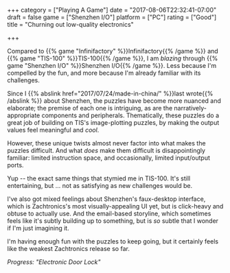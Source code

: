 +++
category = ["Playing A Game"]
date = "2017-08-06T22:32:41-07:00"
draft = false
game = ["Shenzhen I/O"]
platform = ["PC"]
rating = ["Good"]
title = "Churning out low-quality electronics"

+++

Compared to {{% game "Infinifactory" %}}Infinifactory{{% /game %}} and {{% game "TIS-100" %}}TIS-100{{% /game %}}, I am <i>blazing</i> through {{% game "Shenzhen I/O" %}}Shenzhen I/O{{% /game %}}.  Less because I'm compelled by the fun, and more because I'm already familiar with its challenges.

Since I {{% abslink href="2017/07/24/made-in-china/" %}}last wrote{{% /abslink %}} about Shenzhen, the puzzles have become more nuanced and elaborate; the premise of each one is intriguing, as are the narratively-appropriate components and peripherals.  Thematically, these puzzles do a great job of building on TIS's image-plotting puzzles, by making the output values feel meaningful and <i>cool</i>.

However, these unique twists almost never factor into what makes the puzzles difficult.  And what <i>does</i> make them difficult is disappointingly familiar: limited instruction space, and occasionally, limited input/output ports.

Yup -- the exact same things that stymied me in TIS-100.  It's still entertaining, but ... not as satisfying as new challenges would be.

I've also got mixed feelings about Shenzhen's faux-desktop interface, which is Zachtronics's most visually-appealing UI yet, but is click-heavy and obtuse to actually use.  And the email-based storyline, which sometimes feels like it's subtly building up to something, but is <i>so</i> subtle that I wonder if I'm just imagining it.

I'm having enough fun with the puzzles to keep going, but it certainly feels like the weakest Zachtronics release so far.

<i>Progress: "Electronic Door Lock"</i>
